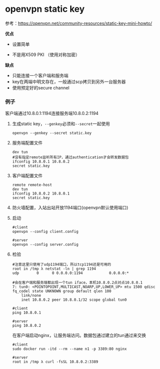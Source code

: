 # openvpn static key

参考：https://openvpn.net/community-resources/static-key-mini-howto/

**优点**

- 设置简单

- 不是用X509 PKI （使用对称加密）

**缺点**

- 只能连接一个客户端和服务端
- key在两端中明文存在，一般通过scp拷贝到另外一台服务器
- 使用预定好的secure channel

### 例子

客户端通过10.8.0.1:1194连接服务端10.8.0.2:1194

1. 生成static key，`--genkey`必须和`--secret`一起使用

   ```
   openvpn --genkey --secret static.key
   ```

2. 服务端配置文件

   ```
   dev tun
   #没有指定remote监听所有IP，通过authentication才会转发数据包
   ifconfig 10.8.0.1 10.8.0.2
   secret static.key
   ```

3. 客户端配置文件

   ```
   remote remote-host
   dev tun
   ifconfig 10.8.0.2 10.8.0.1
   secret static.key
   ```

4. 防火墙配置，入站出站开放1194端口(openvpn默认使用端口)

5. 启动

   ```
   #client
   openvpn --config client.config
   
   #server
   openvpn --config server.config
   ```

6. 检验

   ```
   #注意这里只使用了udp1194端口，所以tcp1194还是可用的
   root in /tmp λ netstat -ln | grep 1194
   udp        0      0 0.0.0.0:1194            0.0.0.0:* 
   
   #会在客户端和服务端都出现一个tun iface，本机10.8.0.2点对点10.8.0.1
   7: tun0: <POINTOPOINT,MULTICAST,NOARP,UP,LOWER_UP> mtu 1500 qdisc fq_codel state UNKNOWN group default qlen 100
       link/none 
       inet 10.8.0.2 peer 10.8.0.1/32 scope global tun0
       
   #client
   ping 10.8.0.1
   
   #server
   ping 10.8.0.2
   ```
   
   在客户端启动nginx，让服务端访问。数据包通过建立的tun通过来交换
   
   ```
   #client
   sudo docker run -itd --rm --name n1 -p 3389:80 nginx
   
   #server
   root in /tmp λ curl -fsSL 10.8.0.2:3389
   ```
   
   

